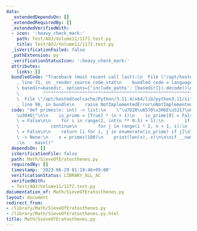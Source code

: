 ```yaml
---
data:
  _extendedDependsOn: []
  _extendedRequiredBy: []
  _extendedVerifiedWith:
  - icon: ':heavy_check_mark:'
    path: Test/AOJ/Volume11/1172.test.py
    title: Test/AOJ/Volume11/1172.test.py
  _isVerificationFailed: false
  _pathExtension: py
  _verificationStatusIcon: ':heavy_check_mark:'
  attributes:
    links: []
  bundledCode: "Traceback (most recent call last):\n  File \"/opt/hostedtoolcache/Python/3.11.4/x64/lib/python3.11/site-packages/onlinejudge_verify/documentation/build.py\"\
    , line 71, in _render_source_code_stat\n    bundled_code = language.bundle(stat.path,\
    \ basedir=basedir, options={'include_paths': [basedir]}).decode()\n          \
    \         ^^^^^^^^^^^^^^^^^^^^^^^^^^^^^^^^^^^^^^^^^^^^^^^^^^^^^^^^^^^^^^^^^^^^^^^^^^^^^^^^^\n\
    \  File \"/opt/hostedtoolcache/Python/3.11.4/x64/lib/python3.11/site-packages/onlinejudge_verify/languages/python.py\"\
    , line 96, in bundle\n    raise NotImplementedError\nNotImplementedError\n"
  code: "def primes(n: int) -> list:\n    \"\u7D20\u6570\u306E\u5217\u6319\u3092\u884C\
    \u3046\"\n\n    is_prime = [True] * (n + 1)\n    is_prime[0] = False\n    is_prime[1]\
    \ = False\n\n    for i in range(2, int(n ** 0.5) + 1):\n        if not is_prime[i]:\n\
    \            continue\n        for j in range(i * 2, n + 1, i):\n            is_prime[j]\
    \ = False\n\n    return [i for i, j in enumerate(is_prime) if j]\n\n\ndef main()\
    \ -> None:\n    x = primes(100)\n    print(len(x), x)\n\n\nif __name__ == \"__main__\"\
    :\n    main()"
  dependsOn: []
  isVerificationFile: false
  path: Math/SieveOfEratosthenes.py
  requiredBy: []
  timestamp: '2023-06-29 01:19:46+09:00'
  verificationStatus: LIBRARY_ALL_AC
  verifiedWith:
  - Test/AOJ/Volume11/1172.test.py
documentation_of: Math/SieveOfEratosthenes.py
layout: document
redirect_from:
- /library/Math/SieveOfEratosthenes.py
- /library/Math/SieveOfEratosthenes.py.html
title: Math/SieveOfEratosthenes.py
---
```

